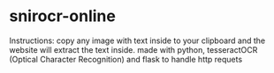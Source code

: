 # snirocr-online
Instructions: copy any image with text inside to your clipboard and the website will extract the text inside. made with python, tesseractOCR (Optical Character Recognition) and flask to handle http requets
